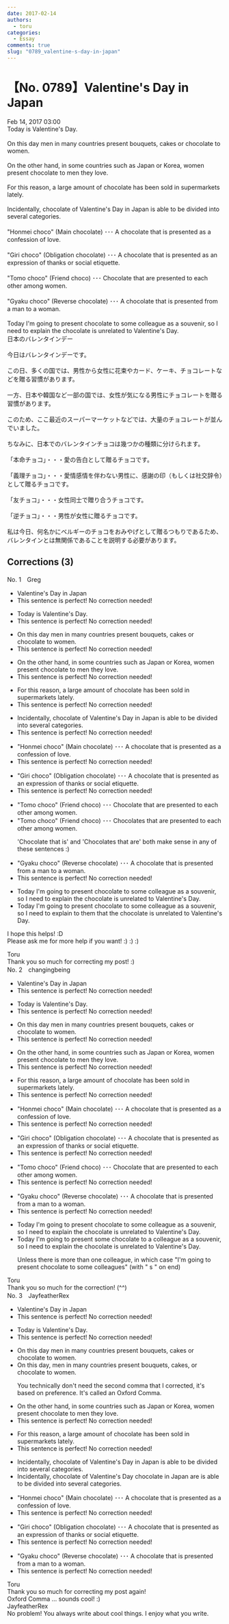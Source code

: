 ```yaml
---
date: 2017-02-14
authors:
  - toru
categories:
  - Essay
comments: true
slug: "0789_valentine-s-day-in-japan"
---
```


# 【No. 0789】Valentine's Day in Japan
<div class="date">Feb 14, 2017 03:00</div>
<div id="post"><div id="body_show_ori">
Today is Valentine's Day.<br/><br/>On this day men in many countries present bouquets, cakes or chocolate to women.<br/><br/>On the other hand, in some countries such as Japan or Korea, women present chocolate to men they love.<br/><br/>For this reason, a large amount of chocolate has been sold in supermarkets lately.<br/><br/>Incidentally, chocolate of Valentine's Day in Japan is able to be divided into several categories.<br/><br/>"Honmei choco" (Main chocolate) ･･･ A chocolate that is presented as a confession of love.<br/><br/>"Giri choco" (Obligation chocolate) ･･･ A chocolate that is presented as an expression of thanks or social etiquette.<br/><br/>"Tomo choco" (Friend choco) ･･･ Chocolate that are presented to each other among women.<br/><br/>"Gyaku choco" (Reverse chocolate) ･･･ A chocolate that is presented from a man to a woman.<br/><br/>Today I'm going to present chocolate to some colleague as a souvenir, so I need to explain the chocolate is unrelated to Valentine's Day.
</div></div>

<!-- more -->

<div id="post_ja"><div id="body_show_mo">
日本のバレンタインデー<br/><br/>今日はバレンタインデーです。<br/><br/>この日、多くの国では、男性から女性に花束やカード、ケーキ、チョコレートなどを贈る習慣があります。<br/><br/>一方、日本や韓国など一部の国では、女性が気になる男性にチョコレートを贈る習慣があります。<br/><br/>このため、ここ最近のスーパーマーケットなどでは、大量のチョコレートが並んでいました。<br/><br/>ちなみに、日本でのバレンタインチョコは幾つかの種類に分けられます。<br/><br/>「本命チョコ」・・・愛の告白として贈るチョコです。<br/><br/>「義理チョコ」・・・愛情感情を伴わない男性に、感謝の印（もしくは社交辞令）として贈るチョコです。<br/><br/>「友チョコ」・・・女性同士で贈り合うチョコです。<br/><br/>「逆チョコ」・・・男性が女性に贈るチョコです。<br/><br/>私は今日、何名かにベルギーのチョコをおみやげとして贈るつもりであるため、バレンタインとは無関係であることを説明する必要があります。
</div></div>

## Corrections (3)
<div id="block"><div class="first_name"> No. 1　<span class="just_name">Greg</span></div><div id="block2">
<ul class="correction_field">
<li class="incorrect">Valentine's Day in Japan</li>
<li class="corrected perfect">This sentence is perfect! No correction needed!</li>
</ul>
<ul class="correction_field">
<li class="incorrect">Today is Valentine's Day.</li>
<li class="corrected perfect">This sentence is perfect! No correction needed!</li>
</ul>
<ul class="correction_field">
<li class="incorrect">On this day men in many countries present bouquets, cakes or chocolate to women.</li>
<li class="corrected perfect">This sentence is perfect! No correction needed!</li>
</ul>
<ul class="correction_field">
<li class="incorrect">On the other hand, in some countries such as Japan or Korea, women present chocolate to men they love.</li>
<li class="corrected perfect">This sentence is perfect! No correction needed!</li>
</ul>
<ul class="correction_field">
<li class="incorrect">For this reason, a large amount of chocolate has been sold in supermarkets lately.</li>
<li class="corrected perfect">This sentence is perfect! No correction needed!</li>
</ul>
<ul class="correction_field">
<li class="incorrect">Incidentally, chocolate of Valentine's Day in Japan is able to be divided into several categories.</li>
<li class="corrected perfect">This sentence is perfect! No correction needed!</li>
</ul>
<ul class="correction_field">
<li class="incorrect">"Honmei choco" (Main chocolate) ･･･ A chocolate that is presented as a confession of love.</li>
<li class="corrected perfect">This sentence is perfect! No correction needed!</li>
</ul>
<ul class="correction_field">
<li class="incorrect">"Giri choco" (Obligation chocolate) ･･･ A chocolate that is presented as an expression of thanks or social etiquette.</li>
<li class="corrected perfect">This sentence is perfect! No correction needed!</li>
</ul>
<ul class="correction_field">
<li class="incorrect">"Tomo choco" (Friend choco) ･･･ Chocolate that are presented to each other among women.</li>
<li class="corrected correct">
"Tomo choco" (Friend choco) ･･･ Chocolates that are presented to each other among women.
<p class="correction_comment">'Chocolate that is' and 'Chocolates that are' both make sense in any of these sentences :)</p>
</li>
</ul>
<ul class="correction_field">
<li class="incorrect">"Gyaku choco" (Reverse chocolate) ･･･ A chocolate that is presented from a man to a woman.</li>
<li class="corrected perfect">This sentence is perfect! No correction needed!</li>
</ul>
<ul class="correction_field">
<li class="incorrect">Today I'm going to present chocolate to some colleague as a souvenir, so I need to explain the chocolate is unrelated to Valentine's Day.</li>
<li class="corrected correct">
Today I'm going to present chocolate to some colleague as a souvenir, so I need to explain to them that the chocolate is unrelated to Valentine's Day.
</li>
</ul>
<p class="comment_small">
 I hope this helps! :D
 <br/>
 Please ask me for more help if you want! :) :) :)
</p>

</div><div class="name"><span class="just_name">Toru</span><br>
Thank you so much for correcting my post! :)
</div>
</div>
<div id="block"><div class="first_name"> No. 2　<span class="just_name">changingbeing</span></div><div id="block2">
<ul class="correction_field">
<li class="incorrect">Valentine's Day in Japan</li>
<li class="corrected perfect">This sentence is perfect! No correction needed!</li>
</ul>
<ul class="correction_field">
<li class="incorrect">Today is Valentine's Day.</li>
<li class="corrected perfect">This sentence is perfect! No correction needed!</li>
</ul>
<ul class="correction_field">
<li class="incorrect">On this day men in many countries present bouquets, cakes or chocolate to women.</li>
<li class="corrected perfect">This sentence is perfect! No correction needed!</li>
</ul>
<ul class="correction_field">
<li class="incorrect">On the other hand, in some countries such as Japan or Korea, women present chocolate to men they love.</li>
<li class="corrected perfect">This sentence is perfect! No correction needed!</li>
</ul>
<ul class="correction_field">
<li class="incorrect">For this reason, a large amount of chocolate has been sold in supermarkets lately.</li>
<li class="corrected perfect">This sentence is perfect! No correction needed!</li>
</ul>
<ul class="correction_field">
<li class="incorrect">"Honmei choco" (Main chocolate) ･･･ A chocolate that is presented as a confession of love.</li>
<li class="corrected perfect">This sentence is perfect! No correction needed!</li>
</ul>
<ul class="correction_field">
<li class="incorrect">"Giri choco" (Obligation chocolate) ･･･ A chocolate that is presented as an expression of thanks or social etiquette.</li>
<li class="corrected perfect">This sentence is perfect! No correction needed!</li>
</ul>
<ul class="correction_field">
<li class="incorrect">"Tomo choco" (Friend choco) ･･･ Chocolate that are presented to each other among women.</li>
<li class="corrected perfect">This sentence is perfect! No correction needed!</li>
</ul>
<ul class="correction_field">
<li class="incorrect">"Gyaku choco" (Reverse chocolate) ･･･ A chocolate that is presented from a man to a woman.</li>
<li class="corrected perfect">This sentence is perfect! No correction needed!</li>
</ul>
<ul class="correction_field">
<li class="incorrect">Today I'm going to present chocolate to some colleague as a souvenir, so I need to explain the chocolate is unrelated to Valentine's Day.</li>
<li class="corrected correct">
Today I'm going to present some chocolate to a colleague as a souvenir, so I need to explain the chocolate is unrelated to Valentine's Day.
<p class="correction_comment">Unless there is more than one colleague, in which case "I'm going to present chocolate to some colleagues" (with " s " on end)</p>
</li>
</ul>
</div><div class="name"><span class="just_name">Toru</span><br>
Thank you so much for the correction! (^^)
</div>
</div>
<div id="block"><div class="first_name"> No. 3　<span class="just_name">JayfeatherRex</span></div><div id="block2">
<ul class="correction_field">
<li class="incorrect">Valentine's Day in Japan</li>
<li class="corrected perfect">This sentence is perfect! No correction needed!</li>
</ul>
<ul class="correction_field">
<li class="incorrect">Today is Valentine's Day.</li>
<li class="corrected perfect">This sentence is perfect! No correction needed!</li>
</ul>
<ul class="correction_field">
<li class="incorrect">On this day men in many countries present bouquets, cakes or chocolate to women.</li>
<li class="corrected correct">
On this day<span class="f_red">,</span> men in many countries present bouquets, cakes<span class="f_red">,</span> or chocolate to women.
<p class="correction_comment">You technically don't need the second comma that I corrected, it's based on preference.  It's called an Oxford Comma.</p>
</li>
</ul>
<ul class="correction_field">
<li class="incorrect">On the other hand, in some countries such as Japan or Korea, women present chocolate to men they love.</li>
<li class="corrected perfect">This sentence is perfect! No correction needed!</li>
</ul>
<ul class="correction_field">
<li class="incorrect">For this reason, a large amount of chocolate has been sold in supermarkets lately.</li>
<li class="corrected perfect">This sentence is perfect! No correction needed!</li>
</ul>
<ul class="correction_field">
<li class="incorrect">Incidentally, chocolate of Valentine's Day in Japan is able to be divided into several categories.</li>
<li class="corrected correct">
Incidentally, <span class="sline">chocolate of </span>Valentine's Day <span class="f_red">chocolate </span>in Japan <span class="f_red">are </span><span class="sline">is able to be </span>divided into several categories.
</li>
</ul>
<ul class="correction_field">
<li class="incorrect">"Honmei choco" (Main chocolate) ･･･ A chocolate that is presented as a confession of love.</li>
<li class="corrected perfect">This sentence is perfect! No correction needed!</li>
</ul>
<ul class="correction_field">
<li class="incorrect">"Giri choco" (Obligation chocolate) ･･･ A chocolate that is presented as an expression of thanks or social etiquette.</li>
<li class="corrected perfect">This sentence is perfect! No correction needed!</li>
</ul>
<ul class="correction_field">
<li class="incorrect">"Gyaku choco" (Reverse chocolate) ･･･ A chocolate that is presented from a man to a woman.</li>
<li class="corrected perfect">This sentence is perfect! No correction needed!</li>
</ul>
</div><div class="name"><span class="just_name">Toru</span><br>
Thank you so much for correcting my post again!<br/>Oxford Comma ... sounds cool! :)
</div>
<div class="name"><span class="just_name">JayfeatherRex</span><br>
No problem!  You always write about cool things.  I enjoy what you write.
</div>
</div>
